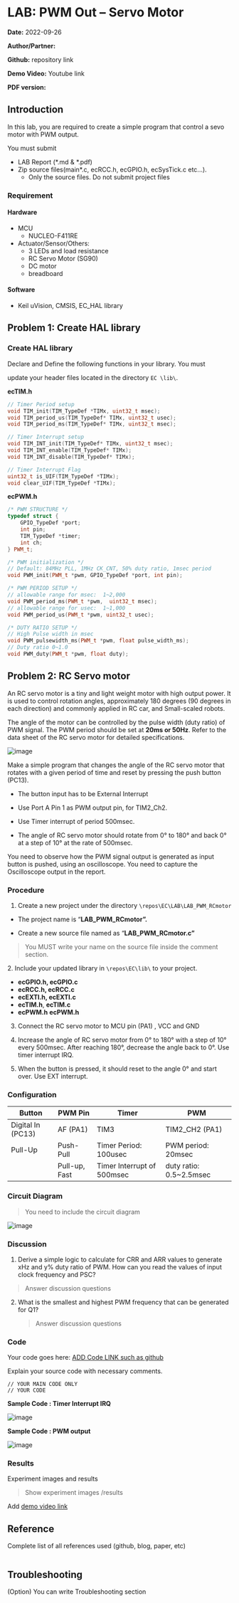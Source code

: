 # LAB: **PWM Out – Servo Motor** 



**Date:** 2022-09-26

**Author/Partner:**

**Github:** repository link

**Demo Video:** Youtube link

**PDF version:**&#x20;



## Introduction

In this lab, you are required to create a simple program that control a sevo motor with PWM output. 



You must submit

* LAB Report (\*.md & \*.pdf)
* Zip source files(main\*.c, ecRCC.h, ecGPIO.h, ecSysTick.c   etc...).
  * Only the source files. Do not submit project files



### Requirement

#### Hardware

* MCU
  * NUCLEO-F411RE
* Actuator/Sensor/Others:
  * 3 LEDs and load resistance
  * RC Servo Motor (SG90)
  * DC motor
  * breadboard

#### Software

* Keil uVision, CMSIS, EC\_HAL library





## Problem 1: Create HAL library

### Create HAL library

Declare and Define  the following functions in your library. You must 

update your header files located in the directory `EC \lib\`.  

**ecTIM.h**

```c++
// Timer Period setup
void TIM_init(TIM_TypeDef *TIMx, uint32_t msec);
void TIM_period_us(TIM_TypeDef* TIMx, uint32_t usec);
void TIM_period_ms(TIM_TypeDef* TIMx, uint32_t msec);

// Timer Interrupt setup
void TIM_INT_init(TIM_TypeDef* TIMx, uint32_t msec);
void TIM_INT_enable(TIM_TypeDef* TIMx);
void TIM_INT_disable(TIM_TypeDef* TIMx);

// Timer Interrupt Flag 
uint32_t is_UIF(TIM_TypeDef *TIMx);
void clear_UIF(TIM_TypeDef *TIMx);
```



**ecPWM.h**

```c++
/* PWM STRUCTURE */
typedef struct {
	GPIO_TypeDef *port;
	int pin;
	TIM_TypeDef *timer;
	int ch;
} PWM_t;

/* PWM initialization */
// Default: 84MHz PLL, 1MHz CK_CNT, 50% duty ratio, 1msec period
void PWM_init(PWM_t *pwm, GPIO_TypeDef *port, int pin);

/* PWM PERIOD SETUP */
// allowable range for msec:  1~2,000
void PWM_period_ms(PWM_t *pwm,  uint32_t msec);	
// allowable range for usec:  1~1,000
void PWM_period_us(PWM_t *pwm, uint32_t usec);

/* DUTY RATIO SETUP */
// High Pulse width in msec
void PWM_pulsewidth_ms(PWM_t *pwm, float pulse_width_ms);
// Duty ratio 0~1.0
void PWM_duty(PWM_t *pwm, float duty);

```







## Problem 2: RC Servo motor

An RC servo motor is a tiny and light weight motor with high output power. It is used to control rotation angles, approximately 180 degrees (90 degrees in each direction) and commonly applied in RC car, and Small-scaled robots.  

The angle of the motor can be controlled by the pulse width (duty ratio) of PWM signal. The PWM period should be set at **20ms or 50Hz**. Refer to the data sheet of the RC servo motor for detailed specifications. 

![image](https://user-images.githubusercontent.com/38373000/195773601-f0f19e35-0a6f-49af-aa87-574c86bfec62.png)

Make a simple program that changes the angle of the RC servo motor that rotates with a given period of time and reset by pressing the  push button (PC13).  

* The button input has to be External Interrupt

*  Use Port A Pin 1 as PWM output pin, for TIM2_Ch2. 

* Use Timer interrupt of period 500msec.

* The angle of RC servo motor should rotate from 0° to 180° and back 0° at a step of 10° at the rate of 500msec. 

  

You need to observe how the PWM signal output is generated as input button is pushed, using an oscilloscope. You need to capture the Oscilloscope output in the report. 



### Procedure

1. Create a new project under the directory `\repos\EC\LAB\LAB_PWM_RCmotor`

* The project name is “**LAB_PWM_RCmotor”.**

* Create a new source file named as “**LAB_PWM_RCmotor.c”**

> You MUST write your name on the source file inside the comment section. 



2\. Include your updated library in `\repos\EC\lib\`  to your project.

*  **ecGPIO.h, ecGPIO.c**
*  **ecRCC.h, ecRCC.c**
*  **ecEXTI.h, ecEXTI.c**
*  **ecTIM.h**, **ecTIM.c**
*  **ecPWM.h** **ecPWM.h**



3. Connect the RC servo motor to MCU pin (PA1) , VCC and GND

   

4. Increase the angle of RC servo motor from 0° to 180° with a step of 10° every  500msec. After reaching 180°, decrease the angle back to 0°.  Use timer interrupt IRQ. 

   

5. When the button is pressed, it should reset to the angle 0° and start over.  Use EXT interrupt.

   

   

### Configuration

| Button            | PWM Pin       | Timer                      | PWM                     |
| ----------------- | ------------- | -------------------------- | ----------------------- |
| Digital In (PC13) | AF (PA1)      | TIM3                       | TIM2_CH2  (PA1)         |
| Pull-Up           | Push-Pull     | Timer Period:  100usec     | PWM period: 20msec      |
|                   | Pull-up, Fast | Timer Interrupt of 500msec | duty ratio: 0.5~2.5msec |



### Circuit Diagram

> You need to include  the circuit diagram

![image](https://user-images.githubusercontent.com/38373000/192134563-72f68b29-4127-42ac-b064-2eda95a9a52a.png)



### Discussion

1.  Derive a simple logic to calculate for CRR and ARR values to generate xHz and y% duty ratio of PWM. How can you read the values of input clock frequency and PSC?

   >  Answer discussion questions



2. What is the smallest and highest PWM frequency that can be generated for Q1?

   >  Answer discussion questions





### Code

Your code goes here: [ADD Code LINK such as github](https://github.com/ykkimhgu/EC-student/)

Explain your source code with necessary comments.

```
// YOUR MAIN CODE ONLY
// YOUR CODE
```

**Sample Code : Timer Interrupt IRQ**

![image](https://user-images.githubusercontent.com/38373000/195773862-3b856e3e-4df9-4f30-b060-329ecafef888.png)

**Sample Code : PWM output**

![image](https://user-images.githubusercontent.com/38373000/195773773-544fdeb1-1050-4063-b974-cdb617521359.png)

### Results

Experiment images and results

> Show experiment images /results

Add [demo video link](link/)







## Reference

Complete list of all references used (github, blog, paper, etc)

```

```



## Troubleshooting

(Option) You can write Troubleshooting section
